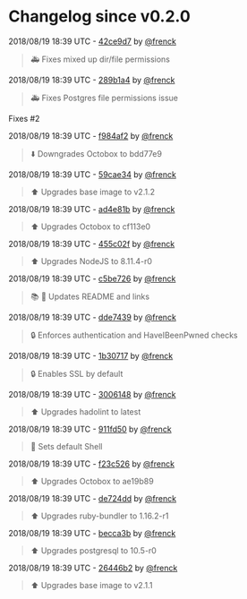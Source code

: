 # Changelog since v0.2.0

2018/08/19 18:39 UTC - [42ce9d7](https://github.com/hassio-addons/addon-octobox/commit/42ce9d708c76ef39ed6429f6d9535c713734d877) by [@frenck](https://github.com/frenck)
> :ambulance: Fixes mixed up dir/file permissions 

2018/08/19 18:39 UTC - [289b1a4](https://github.com/hassio-addons/addon-octobox/commit/289b1a4a895a5a557a0240eb62c5433997d148f8) by [@frenck](https://github.com/frenck)
> :ambulance: Fixes Postgres file permissions issue

Fixes #2 

2018/08/19 18:39 UTC - [f984af2](https://github.com/hassio-addons/addon-octobox/commit/f984af2f9dfea1b0fae4f3a3d7be2d6f4cb691e5) by [@frenck](https://github.com/frenck)
> :arrow_down: Downgrades Octobox to bdd77e9 

2018/08/19 18:39 UTC - [59cae34](https://github.com/hassio-addons/addon-octobox/commit/59cae3411c1f3975f86cd69862b93d1e3cf87280) by [@frenck](https://github.com/frenck)
> :arrow_up: Upgrades base image to v2.1.2 

2018/08/19 18:39 UTC - [ad4e81b](https://github.com/hassio-addons/addon-octobox/commit/ad4e81b6cc6be9b788a1ff18b2dc67713549e326) by [@frenck](https://github.com/frenck)
> :arrow_up: Upgrades Octobox to cf113e0 

2018/08/19 18:39 UTC - [455c02f](https://github.com/hassio-addons/addon-octobox/commit/455c02f176ff035237f3a9c9e754062dd4e13071) by [@frenck](https://github.com/frenck)
> :arrow_up: Upgrades NodeJS to 8.11.4-r0 

2018/08/19 18:39 UTC - [c5be726](https://github.com/hassio-addons/addon-octobox/commit/c5be726c4738fefcfc6e6fdd367045daa1f0282b) by [@frenck](https://github.com/frenck)
> :books: :shirt: Updates README and links 

2018/08/19 18:39 UTC - [dde7439](https://github.com/hassio-addons/addon-octobox/commit/dde7439331162a770fe1eeb6ca18179bc85bd43b) by [@frenck](https://github.com/frenck)
> :lock: Enforces authentication and HaveIBeenPwned checks 

2018/08/19 18:39 UTC - [1b30717](https://github.com/hassio-addons/addon-octobox/commit/1b3071773e413e2c05650a1e7e9aa0ca8c3168c9) by [@frenck](https://github.com/frenck)
> :lock: Enables SSL by default 

2018/08/19 18:39 UTC - [3006148](https://github.com/hassio-addons/addon-octobox/commit/30061485b44e9769d63b3f44dbd220ba1477a005) by [@frenck](https://github.com/frenck)
> :arrow_up: Upgrades hadolint to latest 

2018/08/19 18:39 UTC - [911fd50](https://github.com/hassio-addons/addon-octobox/commit/911fd50b7d67c552af0e87267446e2208080dc68) by [@frenck](https://github.com/frenck)
> :whale: Sets default Shell 

2018/08/19 18:39 UTC - [f23c526](https://github.com/hassio-addons/addon-octobox/commit/f23c526b5764720ca01835a3b42e295c85859387) by [@frenck](https://github.com/frenck)
> :arrow_up: Upgrades Octobox to ae19b89 

2018/08/19 18:39 UTC - [de724dd](https://github.com/hassio-addons/addon-octobox/commit/de724dda1f840df3706e34ac0de8eb1c0ef6a1da) by [@frenck](https://github.com/frenck)
> :arrow_up: Upgrades ruby-bundler to 1.16.2-r1 

2018/08/19 18:39 UTC - [becca3b](https://github.com/hassio-addons/addon-octobox/commit/becca3bf6ccc1defaa3363185c415558cddf59a2) by [@frenck](https://github.com/frenck)
> :arrow_up: Upgrades postgresql to 10.5-r0 

2018/08/19 18:39 UTC - [26446b2](https://github.com/hassio-addons/addon-octobox/commit/26446b27f27f53c1aa8fe2829a886f4436050939) by [@frenck](https://github.com/frenck)
> :arrow_up: Upgrades base image to v2.1.1 

